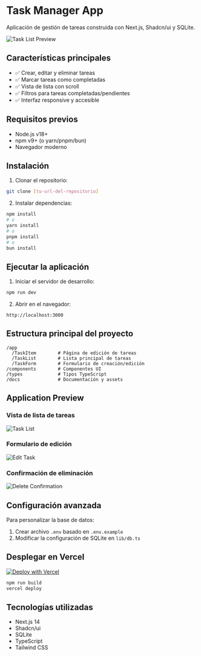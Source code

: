 # Task Manager App

Aplicación de gestión de tareas construida con Next.js, Shadcn/ui y SQLite.

![Task List Preview](/docs/assets/task-list.png) <!-- Asegúrate de crear esta ruta y agregar tus screenshots -->

## Características principales
- ✅ Crear, editar y eliminar tareas
- ✅ Marcar tareas como completadas
- ✅ Vista de lista con scroll
- ✅ Filtros para tareas completadas/pendientes
- ✅ Interfaz responsive y accesible

## Requisitos previos
- Node.js v18+
- npm v9+ (o yarn/pnpm/bun)
- Navegador moderno

## Instalación

1. Clonar el repositorio:
```bash
git clone [tu-url-del-repositorio]
```

2. Instalar dependencias:
```bash
npm install
# o
yarn install
# o
pnpm install
# o
bun install
```

## Ejecutar la aplicación

1. Iniciar el servidor de desarrollo:
```bash
npm run dev
```

2. Abrir en el navegador:
```
http://localhost:3000
```

## Estructura principal del proyecto
```
/app
  /TaskItem        # Página de edición de tareas
  /TaskList        # Lista principal de tareas
  /TaskForm        # Formulario de creación/edición
/components        # Componentes UI
/types             # Tipos TypeScript
/docs              # Documentación y assets
```

## Application Preview

### Vista de lista de tareas
![Task List](/docs/assets/task-list.png)

### Formulario de edición
![Edit Task](/docs/assets/edit-task.png)

### Confirmación de eliminación
![Delete Confirmation](/docs/assets/delete-confirmation.png)

## Configuración avanzada

Para personalizar la base de datos:
1. Crear archivo `.env` basado en `.env.example`
2. Modificar la configuración de SQLite en `lib/db.ts`

## Desplegar en Vercel

[![Deploy with Vercel](https://vercel.com/button)](https://vercel.com/new/clone?repository-url=[tu-url-del-repositorio])

```bash
npm run build
vercel deploy
```

## Tecnologías utilizadas
- Next.js 14
- Shadcn/ui
- SQLite
- TypeScript
- Tailwind CSS
